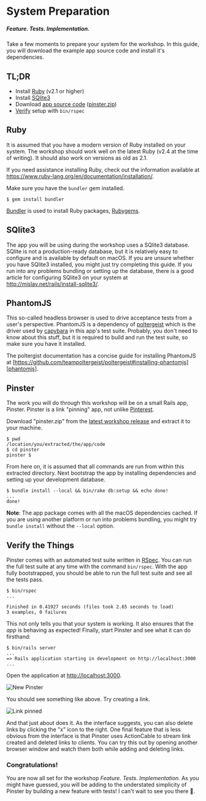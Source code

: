 # System Preparation

##### Feature. Tests. Implementation.

Take a few moments to prepare your system for the workshop. In this guide, you will download the example app source code and install it's dependencies.

## TL;DR

- Install [Ruby](#ruby) (v2.1 or higher)
- Install [SQlite3](#sqlite3)
- Download [app source code](#pinster) ([pinster.zip][latest-release])
- [Verify](#verify-the-things) setup with `bin/rspec`

## Ruby

It is assumed that you have a modern version of Ruby installed on your system. The workshop should work well on the latest Ruby (v2.4 at the time of writing). It should also work on versions as old as 2.1.

If you need assistance installing Ruby, check out the information available at https://www.ruby-lang.org/en/documentation/installation/.

Make sure you have the `bundler` gem installed.

```
$ gem install bundler
```

[Bundler](http://bundler.io/) is used to install Ruby packages, [Rubygems](https://rubygems.org/).

## SQlite3

The app you will be using during the workshop uses a SQlite3 database. SQlite is not a production-ready database, but it is relatively easy to configure and is available by default on macOS. If you are unsure whether you have SQlite3 installed, you might just try completing this guide. If you run into any problems bundling or setting up the database, there is a good article for configuring SQlite3 on your system at http://mislav.net/rails/install-sqlite3/.

## PhantomJS

This so-called headless browser is used to drive acceptance tests from a user's perspective. PhantomJS is a dependency of [poltergeist](https://github.com/teampoltergeist/poltergeist) which is the driver used by [capybara](https://github.com/teamcapybara/capybara) in this app's test suite. Probably, you don't need to know about this stuff, but it is required to build and run the test suite, so make sure you have it installed.

The poltergist documentation has a concise guide for installing PhantomJS at [https://github.com/teampoltergeist/poltergeist#installing-phantomjs][phantomjs].

## Pinster

The work you will do through this workshop will be on a small Rails app, Pinster. Pinster is a link "pinning" app, not unlike [Pinterest](https://pinterest.com/).

Download "pinster.zip" from the [latest workshop release][latest-release] and extract it to your machine.

```
$ pwd
/location/you/extracted/the/app/code
$ cd pinster
pinster $
```

From here on, it is assumed that all commands are run from within this extracted directory. Next bootstrap the app by installing dependencies and setting up your development database.

```
$ bundle install --local && bin/rake db:setup && echo done!
...
done!
```

**Note**: The app package comes with all the macOS dependencies cached. If you are using another platform or run into problems bundling, you might try `bundle install` without the `--local` option.

## Verify the Things

Pinster comes with an automated test suite written in [RSpec][rspec]. You can run the full test suite at any time with the command `bin/rspec`. With the app fully bootstrapped, you should be able to run the full test suite and see all the tests pass.

```
$ bin/rspec
...

Finished in 0.41927 seconds (files took 2.65 seconds to load)
3 examples, 0 failures
```

This not only tells you that your system is working. It also ensures that the _app_ is behaving as expected! Finally, start Pinster and see what it can do firsthand:

```
$ bin/rails server
...
=> Rails application starting in development on http://localhost:3000
...
```

Open the application at [http://localhost:3000][local].

![New Pinster](/Users/jay/Code/OSS/rc17-testing-workshop/doc/pinster-without-link.png)

You should see something like above. Try creating a link.

![Link pinned](/Users/jay/Code/OSS/rc17-testing-workshop/doc/pinster-with-link.png)

And that just about does it. As the interface suggests, you can also delete links by clicking the "x" icon to the right. One final feature that is less obvious from the interface is that Pinster uses ActionCable to stream link created and deleted links to clients. You can try this out by opening another browser window and watch them both while adding and deleting links.

### Congratulations!

You are now all set for the workshop _Feature. Tests. Implementation._ As you might have guessed, you will be adding to the understated simplicity of Pinster by building a new feature with tests! I can't wait to see you there 🙂.

[latest-release]: https://github.com/iamvery/testing-workshop/releases/tag/v1
[rspec]: http://rspec.info/
[local]: http://localhost:3000
[phantomjs]: https://github.com/teampoltergeist/poltergeist#installing-phantomjs
